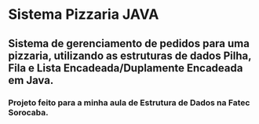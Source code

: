 # Sistema Pizzaria JAVA

## Sistema de gerenciamento de pedidos para uma pizzaria, utilizando as estruturas de dados Pilha, Fila e Lista Encadeada/Duplamente Encadeada em Java. 

### Projeto feito para a minha aula de Estrutura de Dados na Fatec Sorocaba.

